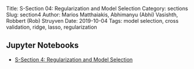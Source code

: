 Title: S-Section 04: Regularization and Model Selection
Category: sections
Slug: section4
Author: Marios Matthaiakis, Abhimanyu (Abhi) Vasishth, Robbert (Rob) Struyven
Date: 2019-10-04
Tags:  model selection, cross validation, ridge, lasso, regularization

## Jupyter Notebooks

- [S-Section 4: Regularization and Model Selection ]({filename}notebook/cs109a_section_4.ipynb)

